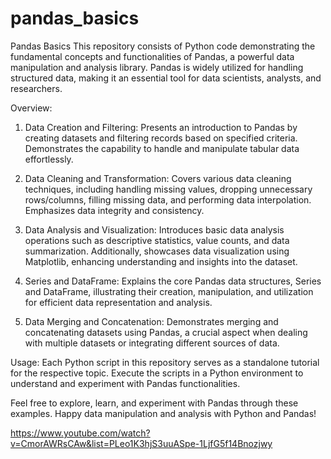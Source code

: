# pandas_basics

Pandas Basics
This repository consists of Python code demonstrating the fundamental concepts and functionalities of Pandas, a powerful data manipulation and analysis library. Pandas is widely utilized for handling structured data, making it an essential tool for data scientists, analysts, and researchers.

Overview:
1. Data Creation and Filtering:
Presents an introduction to Pandas by creating datasets and filtering records based on specified criteria. Demonstrates the capability to handle and manipulate tabular data effortlessly.

2. Data Cleaning and Transformation:
Covers various data cleaning techniques, including handling missing values, dropping unnecessary rows/columns, filling missing data, and performing data interpolation. Emphasizes data integrity and consistency.

3. Data Analysis and Visualization:
Introduces basic data analysis operations such as descriptive statistics, value counts, and data summarization. Additionally, showcases data visualization using Matplotlib, enhancing understanding and insights into the dataset.

4. Series and DataFrame:
Explains the core Pandas data structures, Series and DataFrame, illustrating their creation, manipulation, and utilization for efficient data representation and analysis.

5. Data Merging and Concatenation:
Demonstrates merging and concatenating datasets using Pandas, a crucial aspect when dealing with multiple datasets or integrating different sources of data.

Usage:
Each Python script in this repository serves as a standalone tutorial for the respective topic.
Execute the scripts in a Python environment to understand and experiment with Pandas functionalities.

Feel free to explore, learn, and experiment with Pandas through these examples. Happy data manipulation and analysis with Python and Pandas!

https://www.youtube.com/watch?v=CmorAWRsCAw&list=PLeo1K3hjS3uuASpe-1LjfG5f14Bnozjwy
